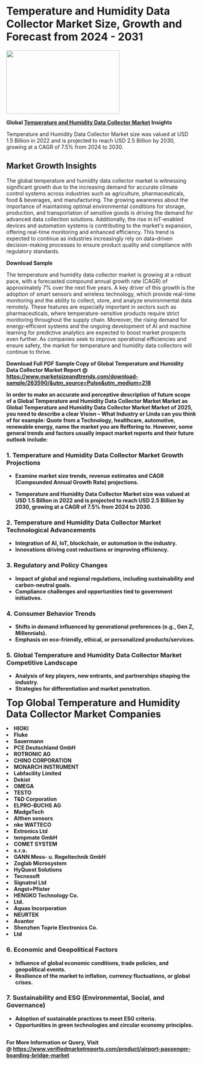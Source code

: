 <H1>Temperature and Humidity Data Collector Market Size, Growth and Forecast from 2024 - 2031</H1><img class="aligncenter size-medium wp-image-584254" src="https://thirdeyenews.in/wp-content/uploads/2024/09/Global-Market-Research-300x168.jpeg" alt="" width="300" height="168" /><p><strong>Global&nbsp;<a href="https://www.marketsizeandtrends.com/download-sample/263590/&amp;utm_source=Pulse&amp;utm_medium=218">Temperature and Humidity Data Collector Market</a> Insights</strong></p><p>Temperature and Humidity Data Collector Market size was valued at USD 1.5 Billion in 2022 and is projected to reach USD 2.5 Billion by 2030, growing at a CAGR of 7.5% from 2024 to 2030.</p><p><h2>Market Growth Insights</h2> <p>The global temperature and humidity data collector market is witnessing significant growth due to the increasing demand for accurate climate control systems across industries such as agriculture, pharmaceuticals, food & beverages, and manufacturing. The growing awareness about the importance of maintaining optimal environmental conditions for storage, production, and transportation of sensitive goods is driving the demand for advanced data collection solutions. Additionally, the rise in IoT-enabled devices and automation systems is contributing to the market's expansion, offering real-time monitoring and enhanced efficiency. This trend is expected to continue as industries increasingly rely on data-driven decision-making processes to ensure product quality and compliance with regulatory standards.</p> <p><strong>Download Sample</strong></p> <p>The temperature and humidity data collector market is growing at a robust pace, with a forecasted compound annual growth rate (CAGR) of approximately 7% over the next five years. A key driver of this growth is the adoption of smart sensors and wireless technology, which provide real-time monitoring and the ability to collect, store, and analyze environmental data remotely. These features are especially important in sectors such as pharmaceuticals, where temperature-sensitive products require strict monitoring throughout the supply chain. Moreover, the rising demand for energy-efficient systems and the ongoing development of AI and machine learning for predictive analytics are expected to boost market prospects even further. As companies seek to improve operational efficiencies and ensure safety, the market for temperature and humidity data collectors will continue to thrive. <p><strong></p><p><span class=""><strong>Download Full PDF Sample Copy of Global Temperature and Humidity Data Collector Market Report</strong> @ <a href="https://www.marketsizeandtrends.com/download-sample/263590/&amp;utm_source=Pulse&amp;utm_medium=218" target="_blank">https://www.marketsizeandtrends.com/download-sample/263590/&amp;utm_source=Pulse&amp;utm_medium=218</a></span></p><p>In order to make an accurate and perceptive description of future scope of a Global&nbsp;Temperature and Humidity Data Collector Market Market as Global&nbsp;Temperature and Humidity Data Collector Market Market of 2025, you need to describe a clear Vision &ndash; What Industry or Linda can you think of for example: Quote from a Technology, healthcare, automotive, renewable energy, name the market you are Reffering to. However, some general trends and factors usually impact market reports and their future outlook include:</p><h3>1.&nbsp;<strong>Temperature and Humidity Data Collector Market Growth Projections</strong></h3><ul><li>Examine market size trends, revenue estimates and CAGR (Compounded Annual Growth Rate) projections.</li><li><p>Temperature and Humidity Data Collector Market size was valued at USD 1.5 Billion in 2022 and is projected to reach USD 2.5 Billion by 2030, growing at a CAGR of 7.5% from 2024 to 2030.</p></li></ul><h3>2.&nbsp;<strong>Temperature and Humidity Data Collector Market Technological Advancements</strong></h3><ul><li>Integration of AI, IoT, blockchain, or automation in the industry.</li><li>Innovations driving cost reductions or improving efficiency.</li></ul><h3>3.&nbsp;<strong>Regulatory and Policy Changes</strong></h3><ul><li>Impact of global and regional regulations, including sustainability and carbon-neutral goals.</li><li>Compliance challenges and opportunities tied to government initiatives.</li></ul><h3>4.&nbsp;<strong>Consumer Behavior Trends</strong></h3><ul><li>Shifts in demand influenced by generational preferences (e.g., Gen Z, Millennials).</li><li>Emphasis on eco-friendly, ethical, or personalized products/services.</li></ul><h3>5.&nbsp;<strong>Global Temperature and Humidity Data Collector Market Competitive Landscape</strong></h3><ul><li>Analysis of key players, new entrants, and partnerships shaping the industry.</li><li>Strategies for differentiation and market penetration.</li></ul><p data-pm-slice="1 1 []"><span style="color: inherit; font-family: inherit; font-size: 25px;">Top Global Temperature and Humidity Data Collector Market Companies</span></p><div class="" data-test-id=""><p><li>HIOKI</li><li> Fluke</li><li> Sauermann</li><li> PCE Deutschland GmbH</li><li> ROTRONIC AG</li><li> CHINO CORPORATION</li><li> MONARCH INSTRUMENT</li><li> Labfacility Limited</li><li> Dekist</li><li> OMEGA</li><li> TESTO</li><li> T&D Corporation</li><li> ELPRO-BUCHS AG</li><li> MadgeTech</li><li> Althen sensors</li><li> nke WATTECO</li><li> Extronics Ltd</li><li> tempmate GmbH</li><li> COMET SYSTEM</li><li> s.r.o.</li><li> GANN Mess- u. Regeltechnik GmbH</li><li> Zoglab Microsystem</li><li> HyQuest Solutions</li><li> Tecnosoft</li><li> Signatrol Ltd</li><li> Angst+Pfister</li><li> HENGKO Technology Co.</li><li> Ltd.</li><li> Aquas Incorporation</li><li> NEURTEK</li><li> Avantor</li><li> Shenzhen Toprie Electronics Co.</li><li> Ltd</li></p></div><h3>6.&nbsp;<strong>Economic and Geopolitical Factors</strong></h3><ul><li>Influence of global economic conditions, trade policies, and geopolitical events.</li><li>Resilience of the market to inflation, currency fluctuations, or global crises.</li></ul><h3>7.&nbsp;<strong>Sustainability and ESG (Environmental, Social, and Governance)</strong></h3><ul><li>Adoption of sustainable practices to meet ESG criteria.</li><li>Opportunities in green technologies and circular economy principles.</li></ul><h2><strong style="font-size: 14px;">For More Information or Query, Visit @&nbsp;</strong><a style="background-color: #ffffff; font-size: 14px;" href="https://www.marketsizeandtrends.com/report/temperature-and-humidity-data-collector-market/" target="_blank">https://www.verifiedmarketreports.com/product/airport-passenger-boarding-bridge-market</a></h2>
